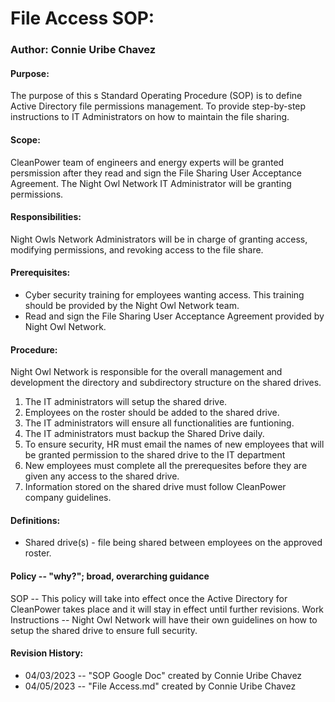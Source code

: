 

# File Access SOP:
### Author: Connie Uribe Chavez
#### Purpose:
The purpose of this s Standard Operating Procedure (SOP) is to define Active Directory file permissions management. To provide step-by-step instructions to IT Administrators on how to maintain the file sharing. 
#### Scope:
CleanPower team of engineers and energy experts will be granted persmission after they read and sign the File Sharing User Acceptance Agreement. The Night Owl Network IT Administrator will be granting permissions. 

#### Responsibilities:
Night Owls Network Administrators will be in charge of granting access, modifying permissions, and revoking access to the file share.

#### Prerequisites:
- Cyber security training for employees wanting access. This training should be provided by the Night Owl Network team.
- Read and sign the File Sharing User Acceptance Agreement provided by Night Owl Network.

#### Procedure:
Night Owl Network is responsible for the overall management and
development the directory and subdirectory structure on the shared
drives. 
1. The IT administrators will setup the shared drive.
2. Employees on the roster should be added to the shared drive. 
3. The IT administrators will ensure all functionalities are funtioning.
4. The IT administrators must backup the Shared Drive daily.
5. To ensure security, HR must email the names of new employees that will be granted permission to the shared drive to the IT department
6. New employees must complete all the prerequesites before they are given any access to the shared drive. 
7. Information stored on the shared drive must follow CleanPower company guidelines.


#### Definitions:
- Shared drive(s) - file being shared between employees on the approved roster.

#### Policy -- "why?"; broad, overarching guidance
SOP -- This policy will take into effect once the Active Directory for CleanPower takes place and it will stay in effect until further revisions.
Work Instructions -- Night Owl Network will have their own guidelines on how to setup the shared drive to ensure full security. 

#### Revision History:
- 04/03/2023 -- "SOP Google Doc" created by Connie Uribe Chavez
- 04/05/2023 -- "File Access.md" created by Connie Uribe Chavez

